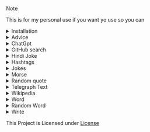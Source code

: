 > [!NOTE]
> This is for my personal use if you want yo use so you can


<details>
  <summary>Installation</summary>

```sh
pip install git+https://github.com/Vivekkumar-IN/TheApi@main
```
</details>

<details>
  <summary>Advice</summary>


  ```python

  from TheApi import api

  advice = api.get_advice()
  
  print(advice)

  ```

  Result of print(advice):

  ```python
  
If you are feeling down, try holding a pencil between your top lip and your nose for five minutes.

  ```
</details>


<details>
  <summary>ChatGpt</summary>


  ```python
  from TheApi import api

  results= api.chatgpt("hello ai")

  print(results)
  ```
  Result of print(results):

  ```python

  Hello! How can I assist you today?
  ```

</details>
 

</details>

<details>
  <summary>GitHub search</summary>


  ```python

  from TheApi import api
  
  query = "YukkiMusic"

  max_results = 10
  
  results = api.github_search(query, max_results)
  
  print(results)

  ```

  Result of print(results):

  ```python
  

[{'name': 'YukkiMusicBot', 'full_name': 'TeamYukki/YukkiMusicBot', 'description': 'Telegram Group Calls Streaming bot with some useful features, written in Python with Pyrogram and Py-Tgcalls. Supporting platforms like Youtube, Spotify, Resso, AppleMusic, Soundcloud and M3u8 Links.', 'url': 'https://github.com/TeamYukki/YukkiMusicBot'}, {'name': 'YukkiMusic-Old', 'full_name': 'NowayXD/YukkiMusic-Old', 'description': 'veez mega ( private music bot )', 'url': 'https://github.com/NowayXD/YukkiMusic-Old'}, {'name': 'YukkiMusicBot', 'full_name': 'YukkiOwner/YukkiMusicBot', 'description': 'About Telegram Group Calls Streaming bot with some useful features, written in Python with Pyrogram and Py-Tgcalls. Supporting platforms like Youtube, Spotify, Resso, AppleMusic, Soundcloud and M3u8 Links.', 'url': 'https://github.com/YukkiOwner/YukkiMusicBot'}, {'name': 'Testing-Alpha', 'full_name': 'SexyShekharXD/Testing-Alpha', 'description': 'YukkiMusic with new pyrogram v2 and pytgcalls with ntgcalls implimentation', 'url': 'https://github.com/SexyShekharXD/Testing-Alpha'}, {'name': 'YukkiMusic', 'full_name': 'crazyworld-izzy/YukkiMusic', 'description': None, 'url': 'https://github.com/crazyworld-izzy/YukkiMusic'}, {'name': 'YukkiMusicOld', 'full_name': 'Randi356/YukkiMusicOld', 'description': None, 'url': 'https://github.com/Randi356/YukkiMusicOld'}, {'name': 'YukkiMusic', 'full_name': 'TheTeamVivek/YukkiMusic', 'description': 'YukkiMusic based on YukkiMusicBot', 'url': 'https://github.com/TheTeamVivek/YukkiMusic'}, {'name': 'YukkiMusicBot', 'full_name': 'Rahulsharma45/YukkiMusicBot', 'description': None, 'url': 'https://github.com/Rahulsharma45/YukkiMusicBot'}, {'name': 'https-github.com-TeamYukki-YukkiMusicBot', 'full_name': 'supernovark/https-github.com-TeamYukki-YukkiMusicBot', 'description': None, 'url': 'https://github.com/supernovark/https-github.com-TeamYukki-YukkiMusicBot'}, {'name': 'Yukkimusic', 'full_name': 'EkooNihh/Yukkimusic', 'description': 'https://github.com/TeamYukki/YukkiMusicBot', 'url': 'https://github.com/EkooNihh/Yukkimusic'}]

  ```
</details>



<details>
  <summary>Hindi Joke </summary>


  ```python
  from TheApi import api

  joke = api.get_hindi_jokes()

  print(joke)

  ```
  Result of print(joke):

  ```python

  हमारे समाज में रीति रिवाज और प्रथाएं इतनी महान है कि एक निकम्मा पुरुष भी विवाह के बाद परमेश्वर बन जाता है 😆🤣😋😉
  ```
</details>


<details>
  <summary>Hashtags </summary>


  ```python
  from TheApi import api

  text = "telegram"

  hashtags = api.gen_hashtag(text)

  print(hashtags)

  ```
  Result of print(hashtags):

  ```python

  
Hashtags:
#telegram  #telegramchannel  #telegrama  #telegramstickers  #telegram0123378624  #telegramtakeover  #telegramaanimado  #telegrambot  #telegramer  #telegramstickerpack  #telegramsams  #telegramsam  #Telegrams  #telegramma  #telegramgp  #TelegramIsBetter

 similar hashtags:
#telegramchannel #telegrama #telegramstickers #telegram0123378624 #telegramtakeover #telegramaanimado #telegrambot #telegramer #telegramstickerpack #telegramsams #telegramsam #Telegrams #telegramma #telegramgp #TelegramIsBetter
  ```
</details>


<details>
<summary>Jokes</summary>


  ```python
  import json
  from TheApi import api

  response = api.get_jokes()

  data = json.loads(response)

  jokes = data["jokes"]
  num = 1
  Jokes = ""
  if isinstance(jokes, dict):
    
      for key in jokes:
          a = jokes[key]
          Jokes+=(f"{num}. {a}\n\n")
          num+=1
      print(Jokes)

  else:
      print(jokes["joke"])
  ```

  results of print
  ```python

  1. Two fish in a tank. One turns to the other and says, "Do you know how to drive this thing?"

  ```

  ```python

  response = api.get_jokes()
  # This will return 1 Jokes

  response = api.get_jokes(2)
  # This will return 1 Jokes

  # like this you can get 10 Jokes

  # if the number is greater then 10 in cause an exception returns 

  # Example : 

  import json
  from TheApi import api

  response = api.get_jokes(13)

  data = json.loads(response)

  jokes = data["jokes"]
  num = 1
  Jokes = ""
  if isinstance(jokes, dict):
    
      for key in jokes:
          a = jokes[key]
          Jokes+=(f"{num}. {a}\n\n")
          num+=1
      print(Jokes)

  else:
      print(jokes["joke"])

  # in this api.get_jokes(13) the jokes is greater then 10 so the an exception returns 


raise InvalidAmountError(amount)
  TheApi.errors.InvalidAmountError:Invalid amount of jokes requested: 11. Maximum allowed is 10. Minimum allowed is 1.

  ```
</details>
 
<details>
  <summary>Morse</summary>
  
  morse encode

  ```python

  from TheApi import api

  text = "HELLO WORLD"

  encoded = api.morse_code(text)

  print(encoded)
  ```

  Result of print(encoded):

  ```python
  .... . .-.. .-.. - / . - .-. .-.. -..

  ```

  Decode


  ```python

  from TheApi import api

  encoded = ".... . .-.. .-.. - / . - .-. .-.. -.."

  decoded = api.morse_code(encoded)

  print(decoded)
  ```

  Result of print(decoded):

  ```python
  HELLO WORLD

  ```
</details>



<details>
  <summary>Random quote</summary> 

  ```python
  from TheApi import api

  results= api.quote()

  print(results)

  ```

  Result of print(results):

  ```python

  The truest greatness lies in being kind, the truest wisdom in a happy mind. 
  author - Ella Wheeler Wilcox

  ```
</details>




<details>
<summary>Telegraph Text</summary>

  ```python
  from TheApi import api
  title = "A Title for telegraph page"
  query = "text that you want to upload to telegraph"
  results= api.telegraph(title,query)

  print(results)

  ```
  Result of print(results):

  ```python

  https://telegra.ph/A-Title-for-telegraph-page-05-25

   ```
</details>
<details>
  <summary>Wikipedia</summary>


  ```python

  from TheApi import api

  text = "Python (programming language)"

  results= api.wikipedia(text)

  print(results)
  ```

  Result of print(results):

  ```python
  
{'title': 'Python (programming language)', 'summary': 'Python is a high-level, general-purpose programming language. Its design philosophy emphasizes code readability with the use of significant indentation.\nPython is dynamically typed and garbage-collected. It supports multiple programming paradigms, including structured (particularly procedural), object-oriented and functional programming. It is often described as a "batteries included" language due to its comprehensive standard library.\nGuido van Rossum began working on Python in the late 1980s as a successor to the ABC programming language and first released it in 1991 as Python 0.9.0. Python 2.0 was released in 2000. Python 3.0, released in 2008, was a major revision not completely backward-compatible with earlier versions. Python 2.7.18, released in 2020, was the last release of Python 2.\nPython consistently ranks as one of the most popular programming languages, and has gained widespread use in the machine learning community.\n\n', 'url': 'https://en.wikipedia.org/?curid=23862', 'image_url': 'https://upload.wikimedia.org/wikipedia/commons/thumb/c/c3/Python-logo-notext.svg/500px-Python-logo-notext.svg.png'}
  ```
</details>

<details>
  <summary>Word</summary>


  ```python

  from TheApi import api

  word = api.words(5)

  print(word)
  ```

  Result of print(word):

  ```python
  ['micropublishers', 'nonlife', 'pollutes', 'fedexed', 'cissy']

  ```
</details>



<details>
  <summary>Random Word</summary>


  ```python

  from TheApi import api

  word = api.randomword()

  print(word)
  ```

  Result of print(word):

  ```python
  teroxide

  ```
</details>



<details>
  <summary>Write</summary>


  ```python

  from TheApi import api

  text = "Jai shree Ram"

  results= api.write(text)

  print(results)
  ```

  Result of print(results):

  ```python
  https://telegra.ph/file/63ff2e31cae67d511cfae.jpg

  ```
</details>


This Project is Licensed under [License](https://github.com/Vivekkumar-IN/TheApi)
